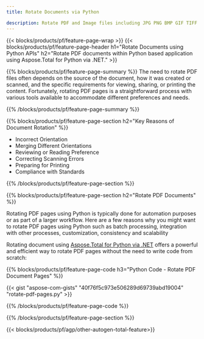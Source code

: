 ```yaml
---
title: Rotate Documents via Python 

description: Rotate PDF and Image files including JPG PNG BMP GIF TIFF SVG via your Python application.
---
```


{{< blocks/products/pf/feature-page-wrap >}}
{{< blocks/products/pf/feature-page-header h1="Rotate Documents using Python APIs" h2="Rotate PDF documents within Python based application using Aspose.Total for Python via .NET." >}}

{{% blocks/products/pf/feature-page-summary %}}
The need to rotate PDF files often depends on the source of the document, how it was created or scanned, and the specific requirements for viewing, sharing, or printing the content. Fortunately, rotating PDF pages is a straightforward process with various tools available to accommodate different preferences and needs. 

{{% /blocks/products/pf/feature-page-summary  %}}

{{% blocks/products/pf/feature-page-section  h2="Key Reasons of Document Rotation" %}}

- Incorrect Orientation 
- Merging Different Orientations 
- Reviewing or Reading Preference 
- Correcting Scanning Errors 
- Preparing for Printing
- Compliance with Standards 

{{% /blocks/products/pf/feature-page-section %}}

{{% blocks/products/pf/feature-page-section  h2="Rotate PDF Documents" %}}

Rotating PDF pages using Python is typically done for automation purposes or as part of a larger workflow. Here are a few reasons why you might want to rotate PDF pages using Python such as batch processing, integration with other processes, customization, consistency and scalability  <br />

Rotating document using [Aspose.Total for Python via .NET](https://products.aspose.com/total/python-net/) offers a powerful and efficient way to rotate PDF pages without the need to write code from scratch:

{{% blocks/products/pf/feature-page-code h3="Python Code - Rotate PDF Document Pages" %}}

{{< gist "aspose-com-gists" "40f76f5c973e506289d69739abd19004" "rotate-pdf-pages.py" >}}

{{% /blocks/products/pf/feature-page-code  %}}

{{% /blocks/products/pf/feature-page-section %}}

{{< blocks/products/pf/agp/other-autogen-total-feature>}}
